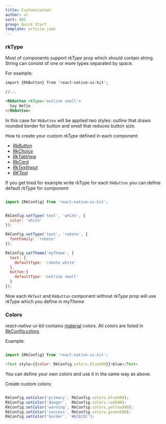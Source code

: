 ```yaml
---
title: Customization
author: vl
sort: 901
group: Quick Start
template: article.jade
---
```


<a href="#" id="rkType"></a>

### rkType

Most of components support *rkType* prop which should contain string. 
String can consist of one or more types separated by space. 

For example: 

```html
import {RkButton} from 'react-native-ui-kit';

//... 

<RkButton rkType='outline small'>
  Say Hello
</RkButton>

```

In this case for `RkButton` will be applied two styles: *outline* that 
draws rounded border for button and *small* that reduces button size.

How to create your custom *rkType* defined in each component:

- *[RkButton](../button#custom)*  
- *[RkChoice](../choice#custom)*  
- *[RkTabView](../tab#custom)*  
- *[RkCard](../card#custom)*  
- *[RkTextInput](../input#custom)*  
- *[RKText](../text#custom)*  

If you get tired for example write rkType for each `RkButton` you can define
default *rkType* for component:
 
```javascript

import {RkConfig} from 'react-native-ui-kit';


RkConfig.setType('text', 'white', {
  color: 'white'
});

RkConfig.setType('text', 'roboto', {
  fontFamily: 'roboto'
});

RkConfig.setTheme('myTheme', {
  text: {
    defaultType: 'roboto white'
  },
  button:{
    defaultType: 'outline small'
  }
});

```
 
Now each `RkText` and `RkButton` component without *rkType* 
prop will use *rkType* which you define in *myTheme* 
 

### Colors

*react-native-ui-kit* contains [material](https://material.io/guidelines/style/color.html#color-color-palette) colors.
All colors are listed in [RkConfig.colors](https://github.com/akveo-private/react-native-ui-kit/blob/master/util/color.js)
 
Example:

```javascript 

import {RkConfig} from 'react-native-ui-kit';

<Text style={{color: RkConfig.colors.blue500}}>blue</Text>

```

You can define your own colors and use it in the same way as above.

Create custom colors:

```javascript 

RkConfig.setColor('primary', RkConfig.colors.blue500);
RkConfig.setColor('danger',  RkConfig.colors.red500);
RkConfig.setColor('warning', RkConfig.colors.yellow500);
RkConfig.setColor('success', RkConfig.colors.green500);
RkConfig.setColor('border', '#ECECEC');

```

